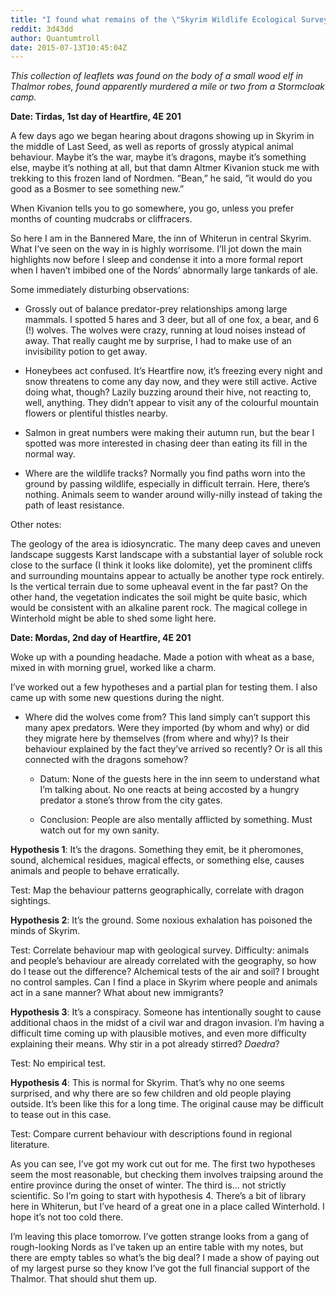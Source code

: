 ```yaml
---
title: "I found what remains of the \"Skyrim Wildlife Ecological Survey\" of 4E 201"
reddit: 3d43dd
author: Quantumtroll
date: 2015-07-13T10:45:04Z
---
```


*This collection of leaflets was found on the body of a small wood elf in Thalmor robes, found apparently murdered a mile or two from a Stormcloak camp.*



**Date: Tirdas, 1st day of Heartfire, 4E 201**

A few days ago we began hearing about dragons showing up in Skyrim in the middle of Last Seed, as well as reports of grossly atypical animal behaviour. Maybe it’s the war, maybe it’s dragons, maybe it’s something else, maybe it’s nothing at all, but that damn Altmer Kivanion stuck me with trekking to this frozen land of Nordmen. ”Bean,” he said, ”it would do you good as a Bosmer to see something new.”

When Kivanion tells you to go somewhere, you go, unless you prefer months of counting mudcrabs or cliffracers. 

So here I am in the Bannered Mare, the inn of Whiterun in central Skyrim. What I’ve seen on the way in is highly worrisome. I’ll jot down the main highlights now before I sleep and condense it into a more formal report when I haven’t imbibed one of the Nords’ abnormally large tankards of ale. 

Some immediately disturbing observations:

* Grossly out of balance predator-prey relationships among large mammals. I spotted 5 hares and 3 deer, but all of one fox, a bear, and 6 (!) wolves. The wolves were crazy, running at loud noises instead of away. That really caught me by surprise, I had to make use of an invisibility potion to get away.

* Honeybees act confused. It’s Heartfire now, it’s freezing every night and snow threatens to come any day now, and they were still active. Active doing what, though? Lazily buzzing around their hive, not reacting to, well, anything. They didn’t appear to visit any of the colourful mountain flowers or plentiful thistles nearby.

* Salmon in great numbers were making their autumn run, but the bear I spotted was more interested in chasing deer than eating its fill in the normal way.

* Where are the wildlife tracks? Normally you find paths worn into the ground by passing wildlife, especially in difficult terrain. Here, there’s nothing. Animals seem to wander around willy-nilly instead of taking the path of least resistance. 

Other notes:

The geology of the area is idiosyncratic. The many deep caves and uneven landscape suggests Karst landscape with a substantial layer of soluble rock close to the surface (I think it looks like dolomite), yet the prominent cliffs and surrounding mountains appear to actually be another type rock entirely. Is the vertical terrain due to some upheaval event in the far past? On the other hand, the vegetation indicates the soil might be quite basic, which would be consistent with an alkaline parent rock. The magical college in Winterhold might be able to shed some light here. 


**Date: Mordas, 2nd day of Heartfire, 4E 201**

Woke up with a pounding headache. Made a potion with wheat as a base, mixed in with morning gruel, worked like a charm. 

I’ve worked out a few hypotheses and a partial plan for testing them. I also came up with some new questions during the night.

* Where did the wolves come from? This land simply can’t support this many apex predators. Were they imported (by whom and why) or did they migrate here by themselves (from where and why)? Is their behaviour explained by the fact they’ve arrived so recently? Or is all this connected with the dragons somehow?

  - Datum: None of the guests here in the inn seem to understand what I’m talking about. No one reacts at being accosted by a hungry predator a stone’s throw from the city gates. 

  - Conclusion: People are also mentally afflicted by something. Must watch out for my own sanity.

**Hypothesis 1**: It’s the dragons. Something they emit, be it pheromones, sound, alchemical residues, magical effects, or something else, causes animals and people to behave erratically. 

  Test: Map the behaviour patterns geographically, correlate with dragon sightings.

**Hypothesis 2**: It’s the ground. Some noxious exhalation has poisoned the minds of Skyrim.

  Test: Correlate behaviour map with geological survey. Difficulty: animals and people’s behaviour are already correlated with the geography, so how do I tease out the difference? Alchemical tests of the air and soil? I brought no control samples. Can I find a place in Skyrim where people and animals act in a sane manner? What about new immigrants?

**Hypothesis 3**: It’s a conspiracy. Someone has intentionally sought to cause additional chaos in the midst of a civil war and dragon invasion. I’m having a difficult time coming up with plausible motives, and even more difficulty explaining their means. Why stir in a pot already stirred? *Daedra*?

  Test: No empirical test. 

**Hypothesis 4**: This is normal for Skyrim. That’s why no one seems surprised, and why there are so few children and old people playing outside. It’s been like this for a long time. The original cause may be difficult to tease out in this case. 

  Test: Compare current behaviour with descriptions found in regional literature.


As you can see, I’ve got my work cut out for me. The first two hypotheses seem the most reasonable, but checking them involves traipsing around the entire province during the onset of winter. The third is… not strictly scientific. So I’m going to start with hypothesis 4. There’s a bit of library here in Whiterun, but I’ve heard of a great one in a place called Winterhold. I hope it’s not too cold there. 

I’m leaving this place tomorrow. I’ve gotten strange looks from a gang of rough-looking Nords as I’ve taken up an entire table with my notes, but there are empty tables so what’s the big deal? I made a show of paying out of my largest purse so they know I’ve got the full financial support of the Thalmor. That should shut them up.


